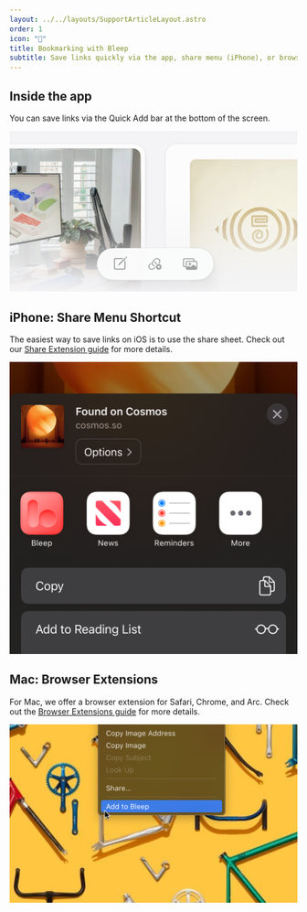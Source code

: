 ```yaml
---
layout: ../../layouts/SupportArticleLayout.astro
order: 1
icon: "🔗"
title: Bookmarking with Bleep
subtitle: Save links quickly via the app, share menu (iPhone), or browser extensions (Mac).
---
```


## Inside the app

You can save links via the Quick Add bar at the bottom of the screen.

![Quick Add bar](./links/quick_add.png)

## iPhone: Share Menu Shortcut

The easiest way to save links on iOS is to use the share sheet. Check out our [Share Extension guide](/support/share_ios) for more details.

![Share sheet](./links/share_sheet.png)

## Mac: Browser Extensions

For Mac, we offer a browser extension for Safari, Chrome, and Arc. Check out the [Browser Extensions guide](/support/extensions) for more details.

![Safari extensions](./extensions/context_menu.png)
